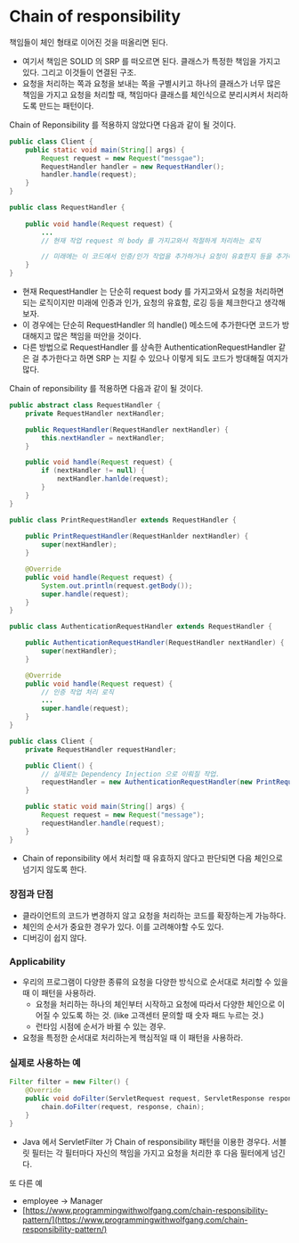 # Chain of responsibility

책임들이 체인 형태로 이어진 것을 떠올리면 된다.

- 여기서 책임은 SOLID 의 SRP 를 떠오르면 된다. 클래스가 특정한 책임을 가지고 있다. 그리고 이것들이 연결된 구조.
- 요청을 처리하는 쪽과 요청을 보내는 쪽을 구별시키고 하나의 클래스가 너무 많은 책임을 가지고 요청을 처리할 때, 책임마다 클래스를 체인식으로 분리시켜서 처리하도록 만드는 패턴이다.

Chain of Reponsibility 를 적용하지 않았다면 다음과 같이 될 것이다.

```java
public class Client {
	public static void main(String[] args) {
		Request request = new Request("messgae"); 
		RequestHandler handler = new RequestHandler(); 
		handler.handle(request); 
	}
} 
```

```java
public class RequestHandler {
	
	public void handle(Request request) {
		...
		// 현재 작업 request 의 body 를 가지고와서 적절하게 처리하는 로직 

		// 미래에는 이 코드에서 인증/인가 작업을 추가하거나 요청이 유효한지 등을 추가해야한다.
	}
}
```

- 현재 RequestHandler 는 단순히 request body 를 가지고와서 요청을 처리하면 되는 로직이지만 미래에 인증과 인가, 요청의 유효함, 로깅 등을 체크한다고 생각해보자.
- 이 경우에는 단순히 RequestHandler 의 handle() 메소드에 추가한다면 코드가 방대해지고 많은 책임을 떠안을 것이다.
- 다른 방법으로 RequestHandler 를 상속한 AuthenticationRequestHandler 같은 걸 추가한다고 하면 SRP 는 지킬 수 있으나 이렇게 되도 코드가 방대해질 여지가 많다.

Chain of reponsibility 를 적용하면 다음과 같이 될 것이다.

```java
public abstract class RequestHandler {
	private RequestHandler nextHandler; 

	public RequestHandler(RequestHandler nextHandler) {
		this.nextHandler = nextHandler; 
	}

	public void handle(Request request) {
		if (nextHandler != null) {
			nextHandler.hanlde(request); 
		}
	}
}
```

```java
public class PrintRequestHandler extends RequestHandler {
	
	public PrintRequestHandler(RequestHanlder nextHandler) {
		super(nextHandler); 
	}

	@Override 
	public void handle(Request request) {
		System.out.println(request.getBody()); 
		super.handle(request); 
	}	
}
```

```java
public class AuthenticationRequestHandler extends RequestHandler {

	public AuthenticationRequestHandler(RequestHandler nextHandler) {
		super(nextHandler); 
	}

	@Override
	public void handle(Request request) {
		// 인증 작업 처리 로직
		... 
		super.handle(request); 
	}
}
```

```java
public class Client {
	private RequestHandler requestHandler; 

	public Client() {
		// 실제로는 Dependency Injection 으로 이뤄질 작업.
		requestHandler = new AuthenticationRequestHandler(new PrintRequestHandler(null))); 
	}

	public static void main(String[] args) {
		Request request = new Request("message"); 
		requestHandler.handle(request);
	}
} 
```

- Chain of reponsibility 에서 처리할 때 유효하지 않다고 판단되면 다음 체인으로 넘기지 않도록 한다.

### 장점과 단점

- 클라이언트의 코드가 변경하지 않고 요청을 처리하는 코드를 확장하는게 가능하다.
- 체인의 순서가 중요한 경우가 있다. 이를 고려해야할 수도 있다.
- 디버깅이 쉽지 않다.

### Applicability

- 우리의 프로그램이 다양한 종류의 요청을 다양한 방식으로 순서대로 처리할 수 있을 때 이 패턴을 사용하라.
    - 요청을 처리하는 하나의 체인부터 시작하고 요청에 따라서 다양한 체인으로 이어질 수 있도록 하는 것. (like 고객센터 문의할 때 숫자 패드 누르는 것.)
    - 런타임 시점에 순서가 바뀔 수 있는 경우.
- 요청을 특정한 순서대로 처리하는게 핵심적일 때 이 패턴을 사용하라.

### 실제로 사용하는 예

```java
Filter filter = new Filter() {
	@Override
	public void doFilter(ServletRequest request, ServletResponse response, FilterChain chain) throws IOException {
		chain.doFilter(request, response, chain);
	}
}
```

- Java 에서 ServletFilter 가 Chain of responsibility 패턴을 이용한 경우다.  서블릿 필터는 각 필터마다 자신의 책임을 가지고 요청을 처리한 후 다음 필터에게 넘긴다.

또 다른 예

- employee → Manager
- [https://www.programmingwithwolfgang.com/chain-responsibility-pattern/](https://www.programmingwithwolfgang.com/chain-responsibility-pattern/)